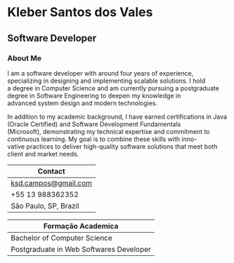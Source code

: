 # Kleber Santos dos Vales
## Software Developer

### About Me

I am a software developer with around four years of experience, specializing in designing and implementing scalable solutions. I hold \
a degree in Computer Science and am currently pursuing a postgraduate degree in Software Engineering to deepen my knowledge in \
advanced system design and modern technologies.

In addition to my academic background, I have earned certifications in Java (Oracle Certified) and Software Development Fundamentals \
(Microsoft), demonstrating my technical expertise and commitment to continuous learning. My goal is to combine these skills with inno- \
vative practices to deliver high-quality software solutions that meet both client and market needs.

|Contact              | 
|---------------------|
|ksd.campos@gmail.com | 
|+55 13 988362352     |  
|São Paulo, SP, Brazil|     

|Formação Academica |
|-------------------|
|Bachelor of Computer Science|
|Postgraduate in Web Softwares Developer|
